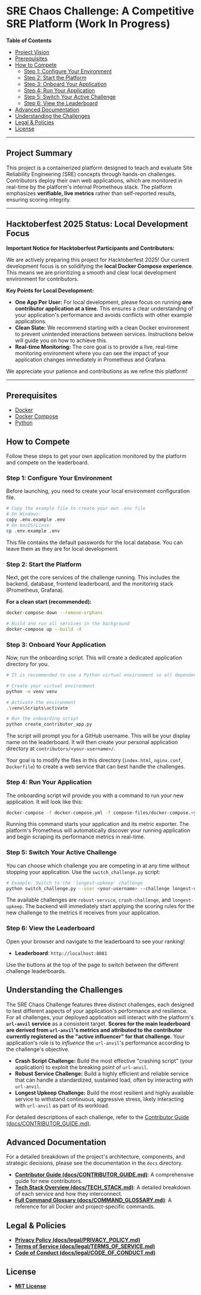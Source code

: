# SRE Chaos Challenge: A Competitive SRE Platform (Work In Progress)

**Table of Contents**

*   [Project Vision](#project-vision)
*   [Prerequisites](#prerequisites)
*   [How to Compete](#how-to-compete)
    *   [Step 1: Configure Your Environment](#step-1-configure-your-environment)
    *   [Step 2: Start the Platform](#step-2-start-the-platform)
    *   [Step 3: Onboard Your Application](#step-3-onboard-your-application)
    *   [Step 4: Run Your Application](#step-4-run-your-application)
    *   [Step 5: Switch Your Active Challenge](#step-5-switch-your-active-challenge)
    *   [Step 6: View the Leaderboard](#step-6-view-the-leaderboard)
*   [Advanced Documentation](#advanced-documentation)
*   [Understanding the Challenges](#understanding-the-challenges)
*   [Legal & Policies](#legal--policies)
*   [License](#license)

---

## Project Summary

This project is a containerized platform designed to teach and evaluate Site Reliability Engineering (SRE) concepts through hands-on challenges. Contributors deploy their own web applications, which are monitored in real-time by the platform's internal Prometheus stack. The platform emphasizes **verifiable, live metrics** rather than self-reported results, ensuring scoring integrity.

---

## Hacktoberfest 2025 Status: Local Development Focus

**Important Notice for Hacktoberfest Participants and Contributors:**

We are actively preparing this project for Hacktoberfest 2025! Our current development focus is on solidifying the **local Docker Compose experience**. This means we are prioritizing a smooth and clear local development environment for contributors.

**Key Points for Local Development:**

*   **One App Per User:** For local development, please focus on running **one contributor application at a time**. This ensures a clear understanding of your application's performance and avoids conflicts with other example applications.
*   **Clean Slate:** We recommend starting with a clean Docker environment to prevent unintended interactions between services. Instructions below will guide you on how to achieve this.
*   **Real-time Monitoring:** The core goal is to provide a live, real-time monitoring environment where you can see the impact of your application changes immediately in Prometheus and Grafana.

We appreciate your patience and contributions as we refine this platform!

---

## Prerequisites

*   [Docker](https://docs.docker.com/get-docker/)
*   [Docker Compose](https://docs.docker.com/compose/install/)
*   [Python](https://www.python.org/downloads/)

## How to Compete

Follow these steps to get your own application monitored by the platform and compete on the leaderboard.

### Step 1: Configure Your Environment

Before launching, you need to create your local environment configuration file.

```bash
# Copy the example file to create your own .env file
# On Windows:
copy .env.example .env
# On macOS/Linux:
cp .env.example .env
```

This file contains the default passwords for the local database. You can leave them as they are for local development.

### Step 2: Start the Platform

Next, get the core services of the challenge running. This includes the backend, database, frontend leaderboard, and the monitoring stack (Prometheus, Grafana).

**For a clean start (recommended):**
```bash
docker-compose down --remove-orphans
```

```bash
# Build and run all services in the background
docker-compose up --build -d
```

### Step 3: Onboard Your Application

Now, run the onboarding script. This will create a dedicated application directory for you.

```bash
# It is recommended to use a Python virtual environment so all dependencies will be installed there rather than on your global machine.

# Create your virtual environment
python -m venv venv

# Activate the environment
.\venv\Scripts\activate

# Run the onboarding script
python create_contributor_app.py
```

The script will prompt you for a GitHub username. This will be your display name on the leaderboard. It will then create your personal application directory at `contributors/<your-username>/`.

Your goal is to modify the files in this directory (`index.html`, `nginx.conf`, `Dockerfile`) to create a web service that can best handle the challenges.

### Step 4: Run Your Application

The onboarding script will provide you with a command to run your new application. It will look like this:

```bash
docker-compose -f docker-compose.yml -f compose-files/docker-compose.<your-username>.yml up --build -d
```

Running this command starts your application and its metric exporter. The platform's Prometheus will automatically discover your running application and begin scraping its performance metrics in real-time.

### Step 5: Switch Your Active Challenge

You can choose which challenge you are competing in at any time without stopping your application. Use the `switch_challenge.py` script:

```bash
# Example: Switch to the 'longest-upkeep' challenge
python switch_challenge.py --user <your-username> --challenge longest-upkeep
```

The available challenges are `robust-service`, `crash-challenge`, and `longest-upkeep`. The backend will immediately start applying the scoring rules for the new challenge to the metrics it receives from your application.

### Step 6: View the Leaderboard

Open your browser and navigate to the leaderboard to see your ranking!

*   **Leaderboard**: `http://localhost:8081`

Use the buttons at the top of the page to switch between the different challenge leaderboards.

## Understanding the Challenges

The SRE Chaos Challenge features three distinct challenges, each designed to test different aspects of your application's performance and resilience. For all challenges, your deployed application will interact with the platform's **`url-anvil` service** as a consistent target. **Scores for the main leaderboard are derived from `url-anvil`'s metrics and attributed to the contributor currently registered as the "active influencer" for that challenge.** Your application's role is to *influence* the `url-anvil`'s performance according to the challenge's objective.

*   **Crash Script Challenge:** Build the most effective "crashing script" (your application) to exploit the breaking point of `url-anvil`.
*   **Robust Service Challenge:** Build a highly efficient and reliable service that can handle a standardized, sustained load, often by interacting with `url-anvil`.
*   **Longest Upkeep Challenge:** Build the most resilient and highly available service to withstand continuous, aggressive stress, likely interacting with `url-anvil` as part of its workload.

For detailed descriptions of each challenge, refer to the [Contributor Guide (docs/CONTRIBUTOR_GUIDE.md)](./docs/CONTRIBUTOR_GUIDE.md).

## Advanced Documentation

For a detailed breakdown of the project's architecture, components, and strategic decisions, please see the documentation in the `docs` directory.

*   **[Contributor Guide (docs/CONTRIBUTOR_GUIDE.md)](./docs/CONTRIBUTOR_GUIDE.md)**: A comprehensive guide for new contributors.
*   **[Tech Stack Overview (docs/TECH_STACK.md)](./docs/TECH_STACK.md)**: A detailed breakdown of each service and how they interconnect.
*   **[Full Command Glossary (docs/COMMAND_GLOSSARY.md)](./docs/COMMAND_GLOSSARY.md)**: A reference for all Docker and project-specific commands.

## Legal & Policies

*   **[Privacy Policy (docs/legal/PRIVACY_POLICY.md)](./docs/legal/PRIVACY_POLICY.md)**
*   **[Terms of Service (docs/legal/TERMS_OF_SERVICE.md)](./docs/legal/TERMS_OF_SERVICE.md)**
*   **[Code of Conduct (docs/legal/CODE_OF_CONDUCT.md)](./docs/legal/CODE_OF_CONDUCT.md)**

## License

*   **[MIT License](./LICENSE)**